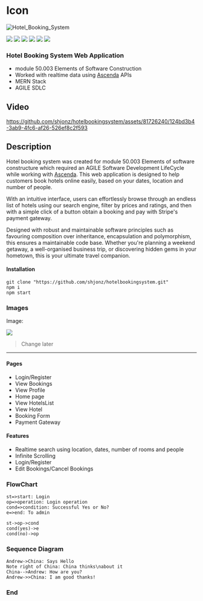 # Icon

![Hotel_Booking_System](https://github.com/shjonz/hotelbookingsystem/assets/81726240/121df415-25a3-40e4-b5fe-18fffe296465)


![](https://img.shields.io/github/stars/pandao/editor.md.svg) ![](https://img.shields.io/github/forks/pandao/editor.md.svg) ![](https://img.shields.io/github/tag/pandao/editor.md.svg) ![](https://img.shields.io/github/release/pandao/editor.md.svg) ![](https://img.shields.io/github/issues/pandao/editor.md.svg) ![](https://img.shields.io/bower/v/editor.md.svg)

### Hotel Booking System Web Application
- module 50.003 Elements of Software Construction
- Worked with realtime data using <a href="https://www.ascendaloyalty.com/">Ascenda</a> APIs
- MERN Stack
- AGILE SDLC

Video
-----------


https://github.com/shjonz/hotelbookingsystem/assets/81726240/124bd3b4-3ab9-4fc6-af26-526ef8c2f593



Description
-------------
Hotel booking system was created for module 50.003 Elements of software constructure which required an AGILE Software Development LifeCycle while working with <a href="https://www.ascendaloyalty.com/">Ascenda</a>. This web application is designed to help customers book hotels online easily, based on your dates, location and number of people.

With an intuitive interface, users can effortlessly browse through an endless list of hotels using our search engine, filter by prices and ratings, and then with a simple click of a button obtain a booking and pay with Stripe's payment gateway. 

Designed with robust and maintainable software principles such as favouring composition over inheritance, encapsulation and polymorphism, this ensures a maintainable code base. Whether you're planning a weekend getaway, a well-organised business trip, or discovering hidden gems in your hometown, this is your ultimate travel companion.

#### Installation

    git clone "https://github.com/shjonz/hotelbookingsystem.git"
	npm i
	npm start


### Images

Image:

![](https://pandao.github.io/editor.md/examples/images/4.jpg)

> Change later

          
----

#### Pages

- Login/Register
- View Bookings
- View Profile
- Home page 
- View HotelsList
- View Hotel
- Booking Form
- Payment Gateway
    
#### Features

* Realtime search using location, dates, number of rooms and people
* Infinite Scrolling
* Login/Register
* Edit Bookings/Cancel Bookings

                
### FlowChart

```flow
st=>start: Login
op=>operation: Login operation
cond=>condition: Successful Yes or No?
e=>end: To admin

st->op->cond
cond(yes)->e
cond(no)->op
```

### Sequence Diagram
                    
```seq
Andrew->China: Says Hello 
Note right of China: China thinks\nabout it 
China-->Andrew: How are you? 
Andrew->>China: I am good thanks!
```

### End
